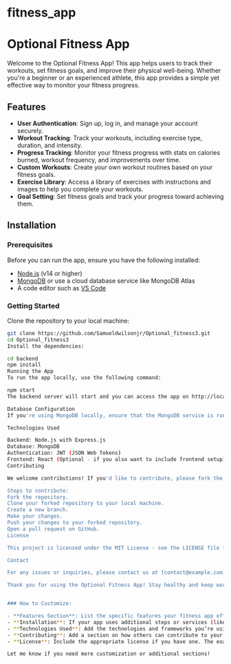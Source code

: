 # fitness_app
# Optional Fitness App

Welcome to the Optional Fitness App! This app helps users to track their workouts, set fitness goals, and improve their physical well-being. Whether you're a beginner or an experienced athlete, this app provides a simple yet effective way to monitor your fitness progress.

## Features

- **User Authentication**: Sign up, log in, and manage your account securely.
- **Workout Tracking**: Track your workouts, including exercise type, duration, and intensity.
- **Progress Tracking**: Monitor your fitness progress with stats on calories burned, workout frequency, and improvements over time.
- **Custom Workouts**: Create your own workout routines based on your fitness goals.
- **Exercise Library**: Access a library of exercises with instructions and images to help you complete your workouts.
- **Goal Setting**: Set fitness goals and track your progress toward achieving them.
  
## Installation

### Prerequisites

Before you can run the app, ensure you have the following installed:

- [Node.js](https://nodejs.org/) (v14 or higher)
- [MongoDB](https://www.mongodb.com/) or use a cloud database service like MongoDB Atlas
- A code editor such as [VS Code](https://code.visualstudio.com/)

### Getting Started

Clone the repository to your local machine:

```bash
git clone https://github.com/Samueldwilsonjr/Optional_fitness3.git
cd Optional_fitness3
Install the dependencies:

cd backend
npm install
Running the App
To run the app locally, use the following command:

npm start
The backend server will start and you can access the app on http://localhost:5000.

Database Configuration
If you're using MongoDB locally, ensure that the MongoDB service is running. If you're using MongoDB Atlas, make sure to update the connection string in your environment variables (.env file).

Technologies Used

Backend: Node.js with Express.js
Database: MongoDB
Authentication: JWT (JSON Web Tokens)
Frontend: React (Optional - if you also want to include frontend setup)
Contributing

We welcome contributions! If you'd like to contribute, please fork the repository, create a new branch, and submit a pull request.

Steps to contribute:
Fork the repository.
Clone your forked repository to your local machine.
Create a new branch.
Make your changes.
Push your changes to your forked repository.
Open a pull request on GitHub.
License

This project is licensed under the MIT License - see the LICENSE file for details.

Contact

For any issues or inquiries, please contact us at [contact@example.com].

Thank you for using the Optional Fitness App! Stay healthy and keep working towards your fitness goals.


### How to Customize:

- **Features Section**: List the specific features your fitness app offers. You can modify this to reflect your app's actual functionalities (e.g., workout types, nutrition tracking, etc.).
- **Installation**: If your app uses additional steps or services (like environment variables or API keys), make sure to add instructions on how to set them up.
- **Technologies Used**: Add the technologies and frameworks you’re using, such as Express.js, MongoDB, React, etc.
- **Contributing**: Add a section on how others can contribute to your project.
- **License**: Include the appropriate license if you have one. The example uses the MIT License.

Let me know if you need more customization or additional sections!
